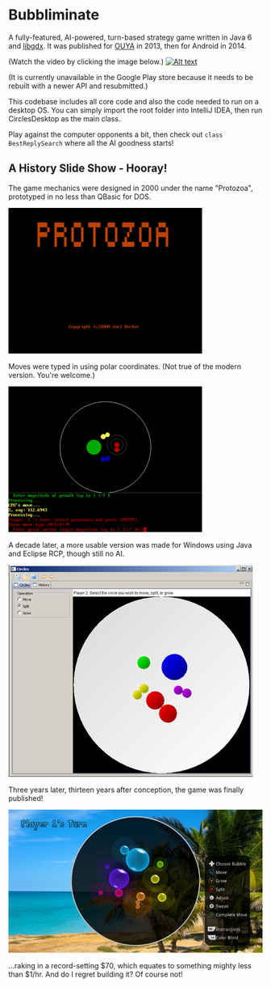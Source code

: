 # Bubbliminate
A fully-featured, AI-powered, turn-based strategy game written in Java 6 and [libgdx](https://libgdx.badlogicgames.com/). It was published for [OUYA](https://en.wikipedia.org/wiki/Ouya) in 2013, then for Android in 2014.

(Watch the video by clicking the image below.)
[![Alt text](https://img.youtube.com/vi/qs3qPFU1doI/0.jpg)](https://www.youtube.com/watch?v=qs3qPFU1doI)

(It is currently unavailable in the Google Play store because it needs to be rebuilt with a newer API and resubmitted.)
 
This codebase includes all core code and also the code needed to run on a desktop OS. You can simply import the root folder into IntelliJ IDEA, then run CirclesDesktop as the main class.

Play against the computer opponents a bit, then check out `class BestReplySearch`  where all the AI goodness starts!

## A History Slide Show - Hooray!
The game mechanics were designed in 2000 under the name "Protozoa", prototyped in no less than QBasic for DOS.

![alt text](readme/protozoa-title.png "Protozoa Title Screen")

Moves were typed in using polar coordinates. (Not true of the modern version. You're welcome.)

![alt text](readme/protozoa-gameplay.png "Protozoa Gameplay")

A decade later, a more usable version was made for Windows using Java and Eclipse RCP, though still no AI.

![alt text](readme/windows-version.png "Circles on Windows")

Three years later, thirteen years after conception, the game was finally published!

![alt text](readme/modern-version.jpg "OUYA Version")

...raking in a record-setting $70, which equates to something mighty less than $1/hr. And do I regret building it? Of course not!
